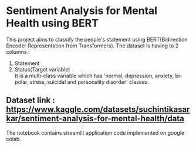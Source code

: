 # Sentiment Analysis for Mental Health using BERT

This project aims to classify the people's statement using BERT(Bidirection Encoder Representation from Transformers). The dataset is having to 2 columns : <br>
1) Statement
2) Status(Target variable) <br>
It is a multi-class variable which has 'normal, depression, anxiety, bi-polar, stress, suicidal and personality disorder' classes.

## Dataset link : https://www.kaggle.com/datasets/suchintikasarkar/sentiment-analysis-for-mental-health/data

The notebook contains streamlit application code implemented on google colab. 
